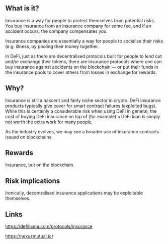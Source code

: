 ## What is it?

Insurance is a way for people to protect themselves from potential risks. You buy insurance from an insurance company
for some fee, and if an accident occurs, the company compensates you.

Insurance companies are essentially a way for people to socialise their risks (e.g. illness, by pooling their money
together.

In DeFi, just as there are decentralised protocols built for people to lend out and/or exchange their tokens, there are
insurance protocols where one can buy insurance against accidents on the blockchain — or put their funds in the
insurance pools to cover others from losses in exchange for rewards.

## Why?

Insurance is still a nascent and fairly niche sector in crypto. DeFi insurance products typically give cover for smart
contract failures (exploited bugs). While this is certainly a considerable risk when using DeFi in general, the cost of
buying DeFi insurance on top of (for example) a DeFi loan is simply not worth the extra work for many people.

As the industry evolves, we may see a broader use of insurance contracts issued on blockchains.

## Rewards

Insurance, but on the blockchain.

## Risk implications

Ironically, decentralised insurance applications may be exploitable themselves.

## Links

https://defillama.com/protocols/insurance

https://nexusmutual.io/

